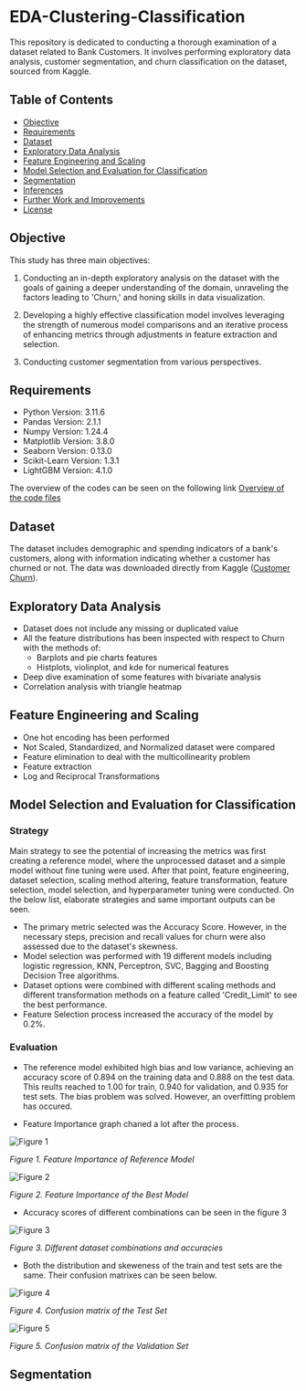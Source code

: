 # EDA-Clustering-Classification
This repository is dedicated to conducting a thorough examination of a dataset related to Bank Customers. It involves performing exploratory data analysis, customer segmentation, and churn classification on the dataset, sourced from Kaggle.

## Table of Contents

<!--ts-->
* [Objective](#Objective)
* [Requirements](#Requirements)
* [Dataset](#Dataset)
* [Exploratory Data Analysis](#Exploratory-Data-Analysis)
* [Feature Engineering and Scaling](#Feature-Engineering-and-Scaling)
* [Model Selection and Evaluation for Classification](#Model-Selection-and-Evaluation-for-Classification)
* [Segmentation](#Segmentation)
* [Inferences](#Inferences)
* [Further Work and Improvements](#Further-Work-and-Improvements)
* [License](#License)
<!--te-->

## Objective

This study has three main objectives:

1) Conducting an in-depth exploratory analysis on the dataset with the goals of gaining a deeper understanding of the domain, unraveling the factors leading to 'Churn,' and honing skills in data visualization.

2) Developing a highly effective classification model involves leveraging the strength of numerous model comparisons and an iterative process of enhancing metrics through adjustments in feature extraction and selection.

3) Conducting customer segmentation from various perspectives.

## Requirements

- Python Version: 3.11.6
- Pandas Version: 2.1.1
- Numpy Version: 1.24.4
- Matplotlib Version: 3.8.0
- Seaborn Version: 0.13.0
- Scikit-Learn Version: 1.3.1
- LightGBM Version: 4.1.0

The overview of the codes can be seen on the following link <a href="https://github.com/BerkaySarpkaya/EDA-Clustering-Classification/tree/main/Overviews"> Overview of the code files</a>

## Dataset


The dataset includes demographic and spending indicators of a bank's customers, along with information indicating whether a customer has churned or not. The data was downloaded directly from Kaggle (<a href="https://www.kaggle.com/datasets/thedevastator/predicting-credit-card-customer-attrition-with-m/data">Customer Churn</a>).

## Exploratory Data Analysis

- Dataset does not include any missing or duplicated value
- All the feature distributions has been inspected with respect to Churn with the methods of:
  - Barplots and pie charts features
  - Histplots, violinplot, and kde for numerical features
- Deep dive examination of some features with bivariate analysis
- Correlation analysis with triangle heatmap

## Feature Engineering and Scaling

- One hot encoding has been performed
- Not Scaled, Standardized, and Normalized dataset were compared
- Feature elimination to deal with the multicollinearity problem
- Feature extraction
- Log and Reciprocal Transformations

## Model Selection and Evaluation for Classification

### Strategy

Main strategy to see the potential of increasing the metrics was first creating a reference model, where the unprocessed dataset and a simple model without fine tuning were used. After that point, feature engineering, dataset selection, scaling method altering, feature transformation, feature selection, model selection, and hyperparameter tuning were conducted. On the below list, elaborate strategies and same important outputs can be seen.

- The primary metric selected was the Accuracy Score. However, in the necessary steps, precision and recall values for churn were also assessed due to the dataset's skewness.
- Model selection was performed with 19 different models including logistic regression, KNN, Perceptron, SVC, Bagging and Boosting Decision Tree algorithms.
- Dataset options were combined with different scaling methods and different transformation methods on a feature called 'Credit_Limit' to see the best performance.
- Feature Selection process increased the accuracy of the model by 0.2%.

### Evaluation

- The reference model exhibited high bias and low variance, achieving an accuracy score of 0.894 on the training data and 0.888 on the test data. This reults reached to 1.00 for train, 0.940 for validation, and 0.935 for test sets. The bias problem was solved. However, an overfitting problem has occured.

- Feature Importance graph chaned a lot after the process. 

<img src="https://github.com/BerkaySarpkaya/EDA-Clustering-Classification/blob/main/Images/Ref-Model-Feature-Importance.png" alt="Figure 1">

<em>Figure 1. Feature Importance of Reference Model</em>

<img src="https://github.com/BerkaySarpkaya/EDA-Clustering-Classification/blob/main/Images/Best-Model-Feature-Importance.png" alt="Figure 2">

<em>Figure 2. Feature Importance of the Best Model</em>

- Accuracy scores of different combinations can be seen in the figure 3

<img src="https://github.com/BerkaySarpkaya/EDA-Clustering-Classification/blob/main/Images/Results%20of%20Combinations.PNG" alt="Figure 3">

<em>Figure 3. Different dataset combinations and accuracies</em>

- Both the distribution and skeweness of the train and test sets are the same. Their confusion matrixes can be seen below.

<img src="https://github.com/BerkaySarpkaya/EDA-Clustering-Classification/blob/main/Images/Test%20Set.png" alt="Figure 4">

<em>Figure 4. Confusion matrix of the Test Set </em>

<img src="https://github.com/BerkaySarpkaya/EDA-Clustering-Classification/blob/main/Images/Validation%20Set.png" alt="Figure 5">

<em>Figure 5. Confusion matrix of the Validation Set</em>

## Segmentation

